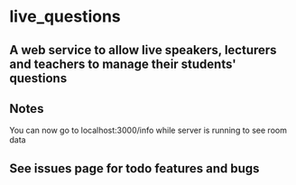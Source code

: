 # live_questions

## A web service to allow live speakers, lecturers and teachers to manage their students' questions

## Notes

You can now go to localhost:3000/info while server is running to see room data

## See issues page for todo features and bugs
